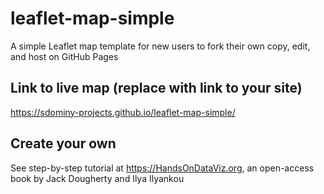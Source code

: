 # leaflet-map-simple
A simple Leaflet map template for new users to fork their own copy, edit, and host on GitHub Pages

## Link to live map (replace with link to your site)
https://sdominy-projects.github.io/leaflet-map-simple/

## Create your own
See step-by-step tutorial at https://HandsOnDataViz.org, an open-access book by Jack Dougherty and Ilya Ilyankou

